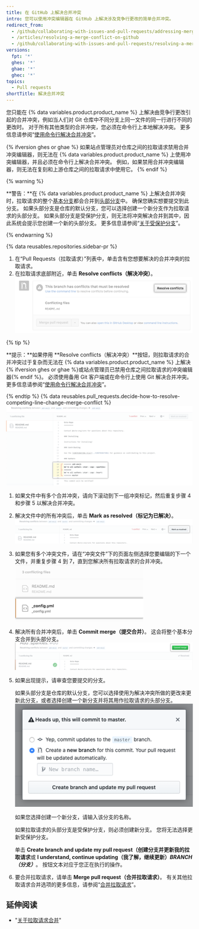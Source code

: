 ```yaml
---
title: 在 GitHub 上解决合并冲突
intro: 您可以使用冲突编辑器在 GitHub 上解决涉及竞争行更改的简单合并冲突。
redirect_from:
  - /github/collaborating-with-issues-and-pull-requests/addressing-merge-conflicts/resolving-a-merge-conflict-on-github
  - /articles/resolving-a-merge-conflict-on-github
  - /github/collaborating-with-issues-and-pull-requests/resolving-a-merge-conflict-on-github
versions:
  fpt: '*'
  ghes: '*'
  ghae: '*'
  ghec: '*'
topics:
  - Pull requests
shortTitle: 解决合并冲突
---
```


您只能在 {% data variables.product.product_name %} 上解决由竞争行更改引起的合并冲突，例如当人们对 Git 仓库中不同分支上同一文件的同一行进行不同的更改时。 对于所有其他类型的合并冲突，您必须在命令行上本地解决冲突。 更多信息请参阅“[使用命令行解决合并冲突](/articles/resolving-a-merge-conflict-using-the-command-line/)”。

{% ifversion ghes or ghae %}
如果站点管理员对仓库之间的拉取请求禁用合并冲突编辑器，则无法在 {% data variables.product.product_name %} 上使用冲突编辑器，并且必须在命令行上解决合并冲突。 例如，如果禁用合并冲突编辑器，则无法在复刻和上游仓库之间的拉取请求中使用它。
{% endif %}

{% warning %}

**警告：**在 {% data variables.product.product_name %} 上解决合并冲突时，拉取请求的整个[基本分支](/github/getting-started-with-github/github-glossary#base-branch)都会合并到[头部分支](/github/getting-started-with-github/github-glossary#head-branch)中。 确保您确实想要提交到此分支。 如果头部分支是仓库的默认分支，您可以选择创建一个新分支作为拉取请求的头部分支。 如果头部分支是受保护分支，则无法将冲突解决合并到其中，因此系统会提示您创建一个新的头部分支。 更多信息请参阅“[关于受保护分支](/github/administering-a-repository/about-protected-branches)”。

{% endwarning %}

{% data reusables.repositories.sidebar-pr %}
1. 在“Pull Requests（拉取请求）”列表中，单击含有您想要解决的合并冲突的拉取请求。
1. 在拉取请求底部附近，单击 **Resolve conflicts（解决冲突）**。 ![解决合并冲突按钮](/assets/images/help/pull_requests/resolve-merge-conflicts-button.png)

 {% tip %}

 **提示：**如果停用 **Resolve conflicts（解决冲突）**按钮，则拉取请求的合并冲突过于复杂而无法在 {% data variables.product.product_name %} 上解决{% ifversion ghes or ghae %}或站点管理员已禁用仓库之间拉取请求的冲突编辑器{% endif %}。 必须使用备用 Git 客户端或在命令行上使用 Git 解决合并冲突。 更多信息请参阅“[使用命令行解决合并冲突](/articles/resolving-a-merge-conflict-using-the-command-line)”。

 {% endtip %}
{% data reusables.pull_requests.decide-how-to-resolve-competing-line-change-merge-conflict %}
 ![查看带有冲突标记的合并冲突示例](/assets/images/help/pull_requests/view-merge-conflict-with-markers.png)
1. 如果文件中有多个合并冲突，请向下滚动到下一组冲突标记，然后重复步骤 4 和步骤 5 以解决合并冲突。
1. 解决文件中的所有冲突后，单击 **Mark as resolved（标记为已解决）**。 ![单击“标记为已解决”按钮](/assets/images/help/pull_requests/mark-as-resolved-button.png)
1. 如果您有多个冲突文件，请在“冲突文件”下的页面左侧选择您要编辑的下一个文件，并重复步骤 4 到 7，直到您解决所有拉取请求的合并冲突。 ![适用时选择下一个冲突文件](/assets/images/help/pull_requests/resolve-merge-conflict-select-conflicting-file.png)
1. 解决所有合并冲突后，单击 **Commit merge（提交合并）**。 这会将整个基本分支合并到头部分支。 ![解决合并冲突按钮](/assets/images/help/pull_requests/merge-conflict-commit-changes.png)
1. 如果出现提示，请审查您要提交的分支。

   如果头部分支是仓库的默认分支，您可以选择使用为解决冲突所做的更改来更新此分支，或者选择创建一个新分支并将其用作拉取请求的头部分支。 ![提示审查将要更新的分支](/assets/images/help/pull_requests/conflict-resolution-merge-dialog-box.png)

   如果您选择创建一个新分支，请输入该分支的名称。

   如果拉取请求的头部分支是受保护分支，则必须创建新分支。 您将无法选择更新受保护分支。

   单击 **Create branch and update my pull request（创建分支并更新我的拉取请求**或 **I understand, continue updating（我了解，继续更新）_BRANCH（分支）_**。 按钮文本对应于您正在执行的操作。
1. 要合并拉取请求，请单击 **Merge pull request（合并拉取请求）**。 有关其他拉取请求合并选项的更多信息，请参阅“[合并拉取请求](/articles/merging-a-pull-request/)”。

## 延伸阅读

- "[关于拉取请求合并](/articles/about-pull-request-merges)"
